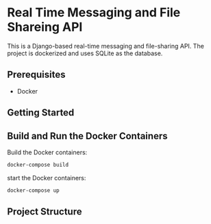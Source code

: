 # Real Time Messaging and File Shareing API
This is a Django-based real-time messaging and file-sharing API. The project is dockerized and uses SQLite as the database.

## Prerequisites

- Docker

## Getting Started
## Build and Run the Docker Containers
Build the Docker containers:

```bash
docker-compose build
```
start the Docker containers:

```bash
docker-compose up
```

## Project Structure

<!-- [![Directory docs](img/direct.png)](https://github.com/Sagor0078/Readify-Backend) -->